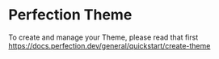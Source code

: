 # Perfection Theme

To create and manage your Theme, please read that first https://docs.perfection.dev/general/quickstart/create-theme
